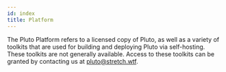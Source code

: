 ```yaml
---
id: index
title: Platform
---
```


The Pluto Platform refers to a licensed copy of Pluto, as well as a variety of toolkits that are used for building and deploying Pluto via self-hosting.  
These toolkits are not generally available. Access to these toolkits can be granted by contacting us at [pluto@stretch.wtf](mailto:pluto.stretch.wtf).

